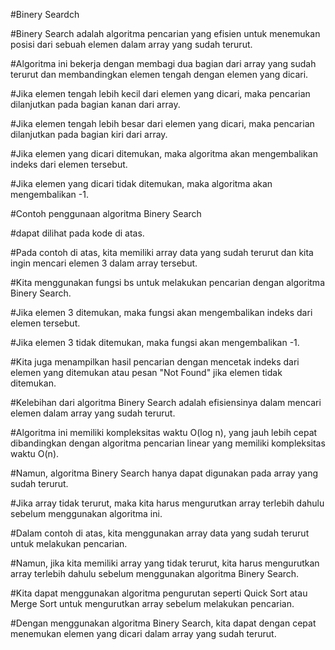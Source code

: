 #Binery Seardch

#Binery Search adalah algoritma pencarian yang efisien untuk menemukan posisi dari sebuah elemen dalam array yang sudah terurut.

#Algoritma ini bekerja dengan membagi dua bagian dari array yang sudah terurut dan membandingkan elemen tengah dengan elemen yang dicari.

#Jika elemen tengah lebih kecil dari elemen yang dicari, maka pencarian dilanjutkan pada bagian kanan dari array.

#Jika elemen tengah lebih besar dari elemen yang dicari, maka pencarian dilanjutkan pada bagian kiri dari array.

#Jika elemen yang dicari ditemukan, maka algoritma akan mengembalikan indeks dari elemen tersebut.

#Jika elemen yang dicari tidak ditemukan, maka algoritma akan mengembalikan -1.

#Contoh penggunaan algoritma Binery Search

#dapat dilihat pada kode di atas.

#Pada contoh di atas, kita memiliki array data yang sudah terurut dan kita ingin mencari elemen 3 dalam array tersebut.

#Kita menggunakan fungsi bs untuk melakukan pencarian dengan algoritma Binery Search.

#Jika elemen 3 ditemukan, maka fungsi akan mengembalikan indeks dari elemen tersebut.

#Jika elemen 3 tidak ditemukan, maka fungsi akan mengembalikan -1.

#Kita juga menampilkan hasil pencarian dengan mencetak indeks dari elemen yang ditemukan atau pesan "Not Found" jika elemen tidak ditemukan.

#Kelebihan dari algoritma Binery Search adalah efisiensinya dalam mencari elemen dalam array yang sudah terurut.

#Algoritma ini memiliki kompleksitas waktu O(log n), yang jauh lebih cepat dibandingkan dengan algoritma pencarian linear yang memiliki kompleksitas waktu O(n).

#Namun, algoritma Binery Search hanya dapat digunakan pada array yang sudah terurut.

#Jika array tidak terurut, maka kita harus mengurutkan array terlebih dahulu sebelum menggunakan algoritma ini.

#Dalam contoh di atas, kita menggunakan array data yang sudah terurut untuk melakukan pencarian.

#Namun, jika kita memiliki array yang tidak terurut, kita harus mengurutkan array terlebih dahulu sebelum menggunakan algoritma Binery Search.

#Kita dapat menggunakan algoritma pengurutan seperti Quick Sort atau Merge Sort untuk mengurutkan array sebelum melakukan pencarian.

#Dengan menggunakan algoritma Binery Search, kita dapat dengan cepat menemukan elemen yang dicari dalam array yang sudah terurut.